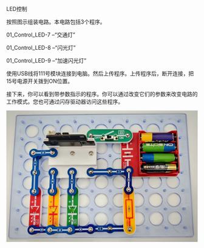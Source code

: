 LED控制

按照图示组装电路。本电路包括3个程序。

01_Control_LED-7 –“交通灯”

01_Control_LED-8 –“闪光灯”

01_Control_LED-9 –“加速闪光灯”

使用USB线将111号模块连接到电脑。然后上传程序。上传程序后，断开连接，把15号电源开关拨到ON位置。

接下来，你可以看到带参数指示的程序。你可以通过改变它们的参数来改变电路的工作模式。您也可通过闪存驱动器访问这些程序。

![](042p1.jpg)
